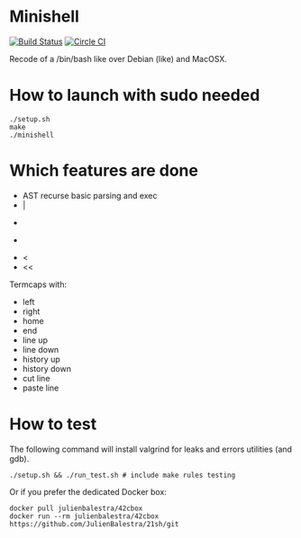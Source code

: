 # Minishell


[![Build Status](https://travis-ci.org/JulienBalestra/21sh.svg?branch=master)](https://travis-ci.org/JulienBalestra/21sh)
[![Circle CI](https://circleci.com/gh/JulienBalestra/21sh.svg?style=svg)](https://circleci.com/gh/JulienBalestra/21sh)

Recode of a /bin/bash like over Debian (like) and MacOSX.

# How to launch with sudo needed


	./setup.sh
	make
	./minishell


# Which features are done

* AST recurse basic parsing and exec
* |
* >
* >>
* <
* <<

Termcaps with:

* left
* right
* home
* end
* line up
* line down
* history up
* history down
* cut line
* paste line

# How to test

The following command will install valgrind for leaks and errors utilities (and gdb).

	./setup.sh && ./run_test.sh # include make rules testing
	
Or if you prefer the dedicated Docker box:

    docker pull julienbalestra/42cbox
    docker run --rm julienbalestra/42cbox https://github.com/JulienBalestra/21sh/git